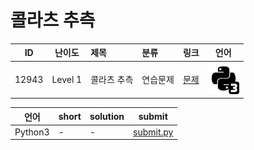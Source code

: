 # 콜라츠 추측

| ID | 난이도 | 제목 | 분류 | 링크 | 언어 |
| -- | ---- | :-- | :-- | --- | --- |
| 12943 | Level 1 | 콜라츠 추측 | 연습문제 | [문제](https://programmers.co.kr/learn/courses/30/lessons/12943) | [![python3](/assets/python3.svg)](submit.py) |

| 언어 | short | solution | submit |
| --- | ----- | -------- | ------ |
| Python3 | - | - | [submit.py](submit.py) |
